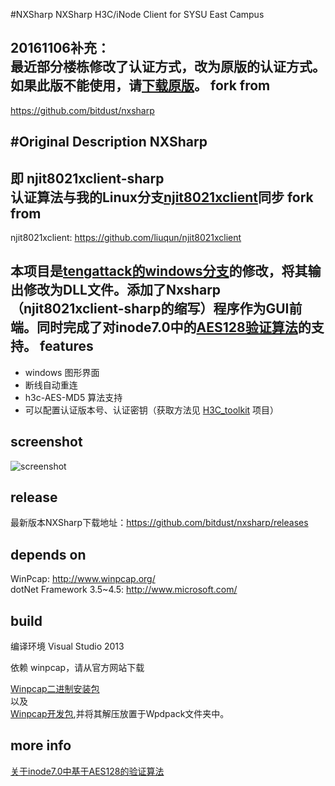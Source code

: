 #NXSharp
NXSharp H3C/iNode Client for SYSU East Campus  

20161106补充：  
最近部分楼栋修改了认证方式，改为原版的认证方式。如果此版不能使用，请[下载原版](https://github.com/bitdust/nxsharp/releases)。
fork from
---
https://github.com/bitdust/nxsharp

#Original Description
NXSharp
---
即 njit8021xclient-sharp  
认证算法与我的Linux分支[njit8021xclient](https://github.com/bitdust/njit8021xclient)同步
fork from
---
njit8021xclient: https://github.com/liuqun/njit8021xclient

本项目是[tengattack的windows分支](https://github.com/tengattack/8021xclient-for-windows)的修改，将其输出修改为DLL文件。添加了Nxsharp（njit8021xclient-sharp的缩写）程序作为GUI前端。同时完成了对inode7.0中的[AES128验证算法](./documents/h3c_AES_MD5.md)的支持。
features
---
* windows 图形界面
* 断线自动重连
* h3c-AES-MD5 算法支持
* 可以配置认证版本号、认证密钥（获取方法见 [H3C_toolkit](https://github.com/bitdust/H3C_toolkit) 项目）

screenshot
---
![screenshot](https://cloud.githubusercontent.com/assets/6072743/11125371/8796e67c-89a4-11e5-8ffb-7861f1e2c246.png)

release
---
最新版本NXSharp下载地址：https://github.com/bitdust/nxsharp/releases

depends on
---
WinPcap: http://www.winpcap.org/  
dotNet Framework 3.5~4.5: http://www.microsoft.com/  

build
---
编译环境 Visual Studio 2013

依赖 winpcap，请从官方网站下载 

[Winpcap二进制安装包](http://www.winpcap.org/install/default.htm)  
以及  
[Winpcap开发包](http://www.winpcap.org/devel.htm),并将其解压放置于Wpdpack文件夹中。

more info
---
[关于inode7.0中基于AES128的验证算法](./documents/h3c_AES_MD5.md)

